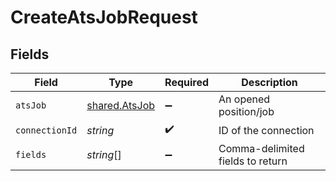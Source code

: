 # CreateAtsJobRequest


## Fields

| Field                                          | Type                                           | Required                                       | Description                                    |
| ---------------------------------------------- | ---------------------------------------------- | ---------------------------------------------- | ---------------------------------------------- |
| `atsJob`                                       | [shared.AtsJob](../../models/shared/atsjob.md) | :heavy_minus_sign:                             | An opened position/job                         |
| `connectionId`                                 | *string*                                       | :heavy_check_mark:                             | ID of the connection                           |
| `fields`                                       | *string*[]                                     | :heavy_minus_sign:                             | Comma-delimited fields to return               |